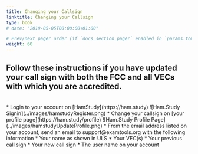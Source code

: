 ```yaml
---
title: Changing your Callsign
linktitle: Changing your Callsign
type: book
# date: "2019-05-05T00:00:00+01:00"

# Prev/next pager order (if `docs_section_pager` enabled in `params.toml`)
weight: 60
---
```

## Follow these instructions if you have updated your call sign with both the FCC and all VECs with which you are accredited.

<br />
* Login to your account on [HamStudy](https://ham.study)
![Ham.Study Signin](../images/hamstudyRegister.png)
* Change your callsign on [your profile page](https://ham.study/profile)
![Ham.Study Profile Page](../images/hamstudyUpdateProfile.png)
* From the email address listed on your account, send an email to support@examtools.org with the following information
    * Your name as shown in ULS
    * Your VEC(s)
    * Your previous call sign
    * Your new call sign
    * The user name on your account
